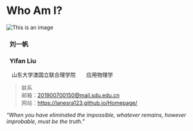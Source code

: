 # Who Am I?   

![This is an image](https://user-images.githubusercontent.com/102599747/161419594-54c5ea86-8d29-4d12-a6eb-6a3692285f53.jpg) 
### &ensp;**刘一帆** 
### &ensp;**Yifan Liu**  

&ensp;&ensp;山东大学澳国立联合理学院&ensp;&ensp;&ensp;&ensp;应用物理学  
>联系  
>邮箱：201900700150@mail.sdu.edu.cn  
>网站：https://lanesra123.github.io/Homepage/ 
  
  *“When you have eliminated the impossible, whatever remains, however improbable, must be the truth.”*



